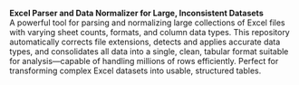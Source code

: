 **Excel Parser and Data Normalizer for Large, Inconsistent Datasets**  
A powerful tool for parsing and normalizing large collections of Excel files with varying sheet counts, formats, and column data types. This repository automatically corrects file extensions, detects and applies accurate data types, and consolidates all data into a single, clean, tabular format suitable for analysis—capable of handling millions of rows efficiently. Perfect for transforming complex Excel datasets into usable, structured tables.
